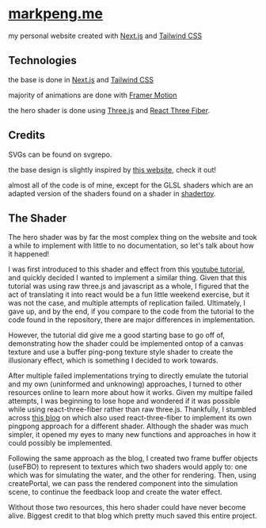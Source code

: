 # **[markpeng.me](https://www.markpeng.me)**


my personal website created with [Next.js](https://nextjs.org) and [Tailwind CSS](https://tailwindcss.com)

## Technologies

the base is done in [Next.js](https://nextjs.org) and [Tailwind CSS](https://tailwindcss.com)

majority of animations are done with [Framer Motion](https://motion.dev)

the hero shader is done using [Three.js](http://threejs.org/) and [React Three Fiber](https://github.com/pmndrs/react-three-fiber).


## Credits
SVGs can be found on svgrepo.

the base design is slightly inspired by [this website](https://www.phillipche.com/), check it out!

almost all of the code is of mine, except for the GLSL shaders which are an adapted version of the shaders found on a shader in [shadertoy](https://www.shadertoy.com/view/wdtyDH). 

## The Shader
The hero shader was by far the most complex thing on the website and took a while to implement with little to no documentation, so let's talk about how it happened!

I was first introduced to this shader and effect from this [youtube tutorial](https://www.youtube.com/watch?v=DncmUVn1Yfg), and quickly decided I wanted to implement a similar thing. Given that this tutorial was using raw three.js and javascript as a whole, I figured that the act of translating it into react would be a fun little weekend exercise, but it was not the case, and multiple attempts of replication failed. Ultimately, I gave up, and by the end, if you compare to the code from the tutorial to the code found in the repository, there are major differences in implementation.

However, the tutorial did give me a good starting base to go off of, demonstrating how the shader could be implemented ontop of a canvas texture and use a buffer ping-pong texture style shader to create the illusionary effect, which is something I decided to work towards.

After multiple failed implementations trying to directly emulate the tutorial and my own (uninformed and unknowing) approaches, I turned to other resources online to learn more about how it works. Given my multipe failed attempts, I was beginning to lose hope and wondered if it was possible while using react-three-fiber rather than raw three.js. Thankfully, I stumbled across [this  blog](https://www.thefrontdev.co.uk/workflow-from-shadertoy-to-react-three-fiber-r3f) on which also used react-three-fiber to implement its own pingpong approach for a different shader. Although the shader was much simpler, it opened my eyes to many new functions and approaches in how it could possibly be implemented. 

Following the same approach as the blog, I created two frame buffer objects (useFBO) to represent to textures which two shaders would apply to: one which was for simulating the water, and the other for rendering. Then, using createPortal, we can pass the rendered component into the simulation scene, to continue the feedback loop and create the water effect.

Without those two resources, this hero shader could have never become alive. Biggest credit to that blog which pretty much saved this entire project. 
